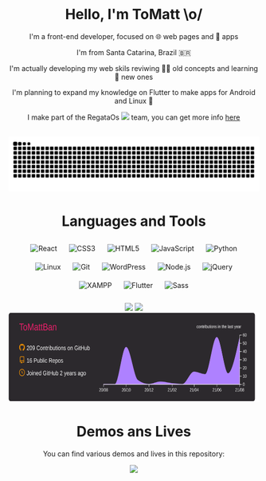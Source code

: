 <div align="center">
  <br/>  

  <h1>Hello, I'm ToMatt \o/</h1>

  <div valign="top">
    <p height="23px"> I'm a front-end developer, focused on 🌐 web pages and 📱 apps </p>
    <p height="23px"> I'm from Santa Catarina, Brazil 🇧🇷 </p>
    <p height="23px"> I'm actually developing my web skils reviwing 👨‍🦳 old concepts and learning 👶 new ones </p>
    <p height="23px"> I'm planning to expand my knowledge on Flutter to make apps for Android and Linux 🐧 </p>
    <p height="23px"> I make part of the RegataOs <img height="20px" src="https://github.com/ToMattBan/ToMattBan/blob/42df78988a6bc09758e2f29d8d8f8eb2ff6a7f98/logo.png" /> team, you can get more info <a href="http://www.regataos.com.br">here</a> </p>
  </div>  

  <br/>  

  <img src="https://raw.githubusercontent.com/ToMattBan/ToMattBan/output/github-contribution-grid-snake.svg" />

  <h1>Languages and Tools</h1>
  <div>  
    <img style="margin: 10px" src="https://profilinator.rishav.dev/skills-assets/react-original-wordmark.svg" alt="React" height="50" />  
    <img style="margin: 10px" src="https://profilinator.rishav.dev/skills-assets/css3-original-wordmark.svg" alt="CSS3" height="50" />  
    <img style="margin: 10px" src="https://profilinator.rishav.dev/skills-assets/html5-original-wordmark.svg" alt="HTML5" height="50" />  
    <img style="margin: 10px" src="https://profilinator.rishav.dev/skills-assets/javascript-original.svg" alt="JavaScript" height="50" />  
    <img style="margin: 10px" src="https://profilinator.rishav.dev/skills-assets/python-original.svg" alt="Python" height="50" />  
    <img style="margin: 10px" src="https://profilinator.rishav.dev/skills-assets/linux-original.svg" alt="Linux" height="50" />  
    <img style="margin: 10px" src="https://profilinator.rishav.dev/skills-assets/git-scm-icon.svg" alt="Git" height="50" />  
    <img style="margin: 10px" src="https://profilinator.rishav.dev/skills-assets/wordpress.png" alt="WordPress" height="50" />  
    <img style="margin: 10px" src="https://profilinator.rishav.dev/skills-assets/nodejs-original-wordmark.svg" alt="Node.js" height="50" />  
    <img style="margin: 10px" src="https://profilinator.rishav.dev/skills-assets/jquery.png" alt="jQuery" height="50" />  
    <img style="margin: 10px" src="https://profilinator.rishav.dev/skills-assets/xampp.png" alt="XAMPP" height="50" />  
    <img style="margin: 10px" src="https://profilinator.rishav.dev/skills-assets/flutterio-icon.svg" alt="Flutter" height="50" />  
    <img style="margin: 10px" src="https://profilinator.rishav.dev/skills-assets/sass-original.svg" alt="Sass" height="50" />  
  </div>   

  <br/>


  <img height="180em" src="https://github-readme-stats.vercel.app/api?username=tomattban&show_icons=true&count_private=true&theme=material-palenight&bg_color=2c292d&cache_seconds=3600" />
  <img height="180em" src="https://github-readme-stats.vercel.app/api/top-langs/?username=tomattban&layout=compact&langs_count=6&theme=material-palenight&bg_color=2c292d&cache_seconds=3600" />
  <kbd><img height="180em" src="https://raw.githubusercontent.com/ToMattBan/ToMattBan/main/profile-summary-card-output/monokai/0-profile-details.svg" /></kbd>

  <h1>Demos ans Lives</h1>
  <p>You can find various demos and lives in this repository:</p>
  <a href="https://github.com/ToMattBan/Just_Links_Live"><img src="https://github-readme-stats.vercel.app/api/pin/?username=ToMattBan&repo=Just_Links_Live&theme=material-palenight&cache_seconds=3600" /></a>
  
</div>

